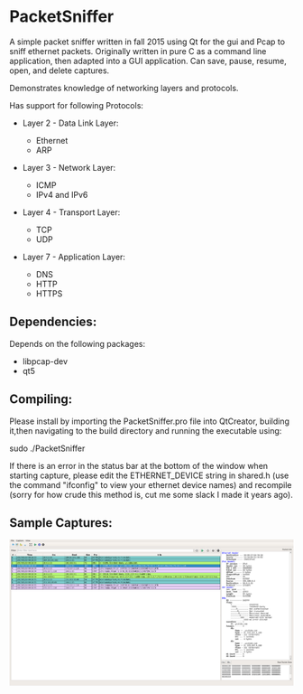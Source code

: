 # PacketSniffer
A simple packet sniffer written in fall 2015 using Qt for the gui and Pcap to sniff ethernet packets.
Originally written in pure C as a command line application, then adapted into a GUI application.
Can save, pause, resume, open, and delete captures.

Demonstrates knowledge of networking layers and protocols.

Has support for following Protocols:
+ Layer 2 - Data Link Layer:
	+ Ethernet
	+ ARP

+ Layer 3 - Network Layer:
	+ ICMP
	+ IPv4 and IPv6

+ Layer 4 - Transport Layer:
	+ TCP
	+ UDP

+ Layer 7 - Application Layer:
	+ DNS
	+ HTTP
	+ HTTPS

## Dependencies:
Depends on the following packages:
+ libpcap-dev
+ qt5

## Compiling:
Please install by importing the PacketSniffer.pro file into QtCreator, building it,then navigating to the build directory and running the executable using:

sudo ./PacketSniffer

If there is an error in the status bar at the bottom of the window when starting capture, please edit the ETHERNET_DEVICE string in shared.h (use the command "ifconfig" to view your ethernet device names) and recompile (sorry for how crude this method is, cut me some slack I made it years ago).

## Sample Captures:
![Sample Capture Image](./SampleCapture.png)

